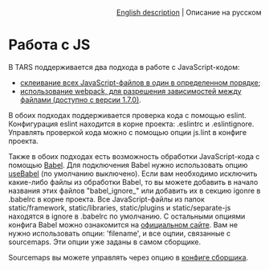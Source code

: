 <p align="right">
<a href="../en/js-processing.md">English description</a> | Описание на русском
</p>

# Работа с JS

В TARS поддерживается два подхода в работе с JavaScript-кодом:

* [склеивание всех JavaScript-файлов в один в определенном порядке](js-concat-processing.md);
* [использование webpack, для разрешения зависимостей между файлами (доступно с версии 1.7.0)](js-webpack-processing.md).

В обоих подходах поддерживается проверка кода с помощью eslint. Конфигурация eslint находится в корне проекта: .eslintrc и .eslintignore. Управлять проверкой кода можно с помощью опции js.lint в конфиге проекта.

Также в обоих подходах есть возможность обработки JavaScript-кода с помощью [Babel](https://babeljs.io/). Для подключения Babel нужно использовать опцию [useBabel](options.md#usebabel) (по умолчанию выключено). Если вам необходимо исключить какие-либо файлы из обработки Babel, то вы можете добавить в начало названия этих файлов "babel_ignore_" или добавить их в секцию igonre в .babelrc в корне проекта. Все JavaScript-файлы из папок static/framework, static/libraries, static/plugins и static/separate-js находятся в ignore в .babelrc по умолчанию. С остальными опциями конфига Babel можно ознакомится на [официальном сайте](https://babeljs.io/docs/usage/options/). Вам не нужно использовать опции: 'filename', и все оцпии, связанные с sourcemaps. Эти опции уже заданы в самом сборщике.

Sourcemaps вы можете управлять через опцию в [конфиге сборщика](options.md#sourcemaps).
